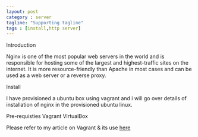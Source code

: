 ```yaml
---
layout: post
category : server
tagline: "Supporting tagline"
tags : [install,http server]
---
```


Introduction

Nginx is one of the most popular web servers in the world and is responsible for hosting some of the largest and highest-traffic sites on the internet. It is more resource-friendly than Apache in most cases and can be used as a web server or a reverse proxy.

Install

I have provisioned a ubuntu box using vagrant and i will go over details of installation of nginx in the provisioned ubuntu linux.

  Pre-requisties
  Vagrant
  VirtualBox

Please refer to my article on Vagrant & its use [here](http://karpra.github.io/devops/2014/09/19/introduction%20to%20vagrant/)

